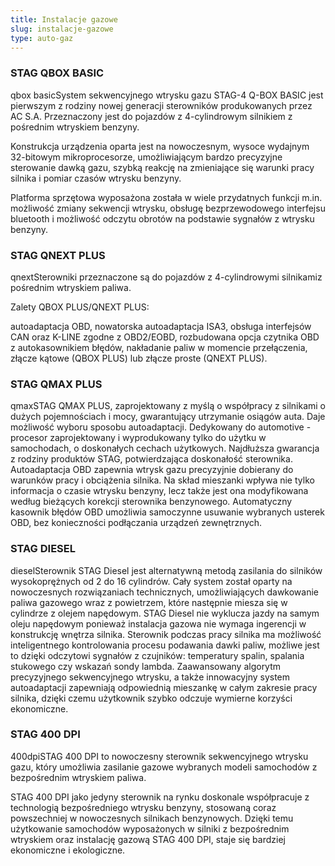 ```yaml
---
title: Instalacje gazowe
slug: instalacje-gazowe
type: auto-gaz
---
```


### STAG QBOX BASIC

qbox basicSystem sekwencyjnego wtrysku gazu STAG-4 Q-BOX BASIC jest pierwszym z rodziny nowej generacji sterowników produkowanych przez AC S.A. Przeznaczony jest do pojazdów z 4-cylindrowym silnikiem z pośrednim wtryskiem benzyny.

Konstrukcja urządzenia oparta jest na nowoczesnym, wysoce wydajnym 32-bitowym mikroprocesorze, umożliwiającym bardzo precyzyjne sterowanie dawką gazu, szybką reakcję na zmieniające się warunki pracy silnika i pomiar czasów wtrysku benzyny.

Platforma sprzętowa wyposażona została w wiele przydatnych funkcji m.in. możliwość zmiany sekwencji wtrysku, obsługę bezprzewodowego interfejsu bluetooth i możliwość odczytu obrotów na podstawie sygnałów z wtrysku benzyny.

### STAG QNEXT PLUS

qnextSterowniki przeznaczone są do pojazdów z 4-cylindrowymi silnikamiz pośrednim wtryskiem paliwa.

Zalety QBOX PLUS/QNEXT PLUS:

autoadaptacja OBD, nowatorska autoadaptacja ISA3, obsługa interfejsów CAN oraz K-LINE zgodne z OBD2/EOBD, rozbudowana opcja czytnika OBD z autokasownikiem błędów, nakładanie paliw w momencie przełączenia, złącze kątowe (QBOX PLUS) lub złącze proste (QNEXT PLUS).

### STAG QMAX PLUS

qmaxSTAG QMAX PLUS, zaprojektowany z myślą o współpracy z silnikami o dużych pojemnościach i mocy, gwarantujący utrzymanie osiągów auta. Daje możliwość wyboru sposobu autoadaptacji. Dedykowany do automotive - procesor zaprojektowany i wyprodukowany tylko do użytku w samochodach, o doskonałych cechach użytkowych. Najdłuższa gwarancja z rodziny produktów STAG, potwierdzająca doskonałość sterownika. Autoadaptacja OBD zapewnia wtrysk gazu precyzyjnie dobierany do warunków pracy i obciążenia silnika. Na skład mieszanki wpływa nie tylko informacja o czasie wtrysku benzyny, lecz także jest ona modyfikowana według bieżących korekcji sterownika benzynowego. Automatyczny kasownik błędów OBD umożliwia samoczynne usuwanie wybranych usterek OBD, bez konieczności podłączania urządzeń zewnętrznych.

### STAG DIESEL

dieselSterownik STAG Diesel jest alternatywną metodą zasilania do silników wysokoprężnych od 2 do 16 cylindrów. Cały system został oparty na nowoczesnych rozwiązaniach technicznych, umożliwiających dawkowanie paliwa gazowego wraz z powietrzem, które następnie miesza się w cylindrze z olejem napędowym. STAG Diesel nie wyklucza jazdy na samym oleju napędowym ponieważ instalacja gazowa nie wymaga ingerencji w konstrukcję wnętrza silnika.
Sterownik podczas pracy silnika ma możliwość inteligentnego kontrolowania procesu podawania dawki paliw, możliwe jest to dzięki odczytowi sygnałów z czujników: temperatury spalin, spalania stukowego czy wskazań sondy lambda.
Zaawansowany algorytm precyzyjnego sekwencyjnego wtrysku, a także innowacyjny system autoadaptacji zapewniają odpowiednią mieszankę w całym zakresie pracy silnika, dzięki czemu użytkownik szybko odczuje wymierne korzyści ekonomiczne.

### STAG 400 DPI

400dpiSTAG 400 DPI to nowoczesny sterownik sekwencyjnego wtrysku gazu, który umożliwia zasilanie gazowe wybranych modeli samochodów z bezpośrednim wtryskiem paliwa.

STAG 400 DPI jako jedyny sterownik na rynku doskonale współpracuje z technologią bezpośredniego wtrysku benzyny, stosowaną coraz powszechniej w nowoczesnych silnikach benzynowych. Dzięki temu użytkowanie samochodów wyposażonych w silniki z bezpośrednim wtryskiem oraz instalację gazową STAG 400 DPI, staje się bardziej ekonomiczne i ekologiczne.
